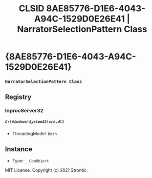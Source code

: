 ﻿---
title: "CLSID 8AE85776-D1E6-4043-A94C-1529D0E26E41 | NarratorSelectionPattern Class"
excerpt: What is COM-Object CLSID 8AE85776-D1E6-4043-A94C-1529D0E26E41?
---

# {8AE85776-D1E6-4043-A94C-1529D0E26E41}

### `NarratorSelectionPattern Class`

## Registry


### InprocServer32

##### `C:\Windows\System32\srh.dll`
* ThreadingModel: `Both`

## Instance

* Type: `__ComObject`

MIT License. Copyright (c) 2021 Strontic.


